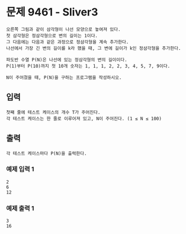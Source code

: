 # 문제 9461 - Sliver3
    오른쪽 그림과 같이 삼각형이 나선 모양으로 놓여져 있다. 
    첫 삼각형은 정삼각형으로 변의 길이는 1이다. 
    그 다음에는 다음과 같은 과정으로 정삼각형을 계속 추가한다. 
    나선에서 가장 긴 변의 길이를 k라 했을 때, 그 변에 길이가 k인 정삼각형을 추가한다.
    
    파도반 수열 P(N)은 나선에 있는 정삼각형의 변의 길이이다. 
    P(1)부터 P(10)까지 첫 10개 숫자는 1, 1, 1, 2, 2, 3, 4, 5, 7, 9이다.
    
    N이 주어졌을 때, P(N)을 구하는 프로그램을 작성하시오.

## 입력
    첫째 줄에 테스트 케이스의 개수 T가 주어진다. 
    각 테스트 케이스는 한 줄로 이루어져 있고, N이 주어진다. (1 ≤ N ≤ 100)

## 출력
    각 테스트 케이스마다 P(N)을 출력한다.

### 예제 입력 1
    2
    6
    12
### 예제 출력 1
    3
    16